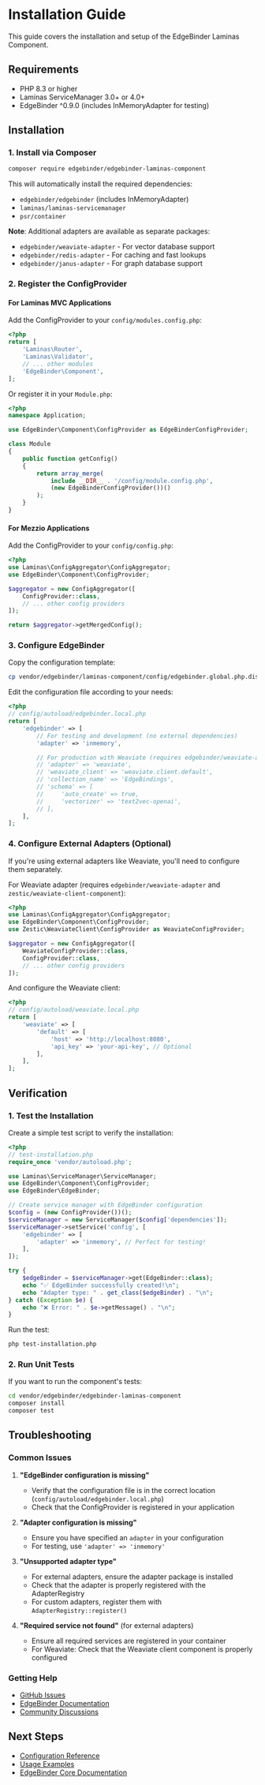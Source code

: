 # Installation Guide

This guide covers the installation and setup of the EdgeBinder Laminas Component.

## Requirements

- PHP 8.3 or higher
- Laminas ServiceManager 3.0+ or 4.0+
- EdgeBinder ^0.9.0 (includes InMemoryAdapter for testing)

## Installation

### 1. Install via Composer

```bash
composer require edgebinder/edgebinder-laminas-component
```

This will automatically install the required dependencies:
- `edgebinder/edgebinder` (includes InMemoryAdapter)
- `laminas/laminas-servicemanager`
- `psr/container`

**Note**: Additional adapters are available as separate packages:
- `edgebinder/weaviate-adapter` - For vector database support
- `edgebinder/redis-adapter` - For caching and fast lookups
- `edgebinder/janus-adapter` - For graph database support

### 2. Register the ConfigProvider

#### For Laminas MVC Applications

Add the ConfigProvider to your `config/modules.config.php`:

```php
<?php
return [
    'Laminas\Router',
    'Laminas\Validator',
    // ... other modules
    'EdgeBinder\Component',
];
```

Or register it in your `Module.php`:

```php
<?php
namespace Application;

use EdgeBinder\Component\ConfigProvider as EdgeBinderConfigProvider;

class Module
{
    public function getConfig()
    {
        return array_merge(
            include __DIR__ . '/config/module.config.php',
            (new EdgeBinderConfigProvider())()
        );
    }
}
```

#### For Mezzio Applications

Add the ConfigProvider to your `config/config.php`:

```php
<?php
use Laminas\ConfigAggregator\ConfigAggregator;
use EdgeBinder\Component\ConfigProvider;

$aggregator = new ConfigAggregator([
    ConfigProvider::class,
    // ... other config providers
]);

return $aggregator->getMergedConfig();
```

### 3. Configure EdgeBinder

Copy the configuration template:

```bash
cp vendor/edgebinder/laminas-component/config/edgebinder.global.php.dist config/autoload/edgebinder.local.php
```

Edit the configuration file according to your needs:

```php
<?php
// config/autoload/edgebinder.local.php
return [
    'edgebinder' => [
        // For testing and development (no external dependencies)
        'adapter' => 'inmemory',

        // For production with Weaviate (requires edgebinder/weaviate-adapter)
        // 'adapter' => 'weaviate',
        // 'weaviate_client' => 'weaviate.client.default',
        // 'collection_name' => 'EdgeBindings',
        // 'schema' => [
        //     'auto_create' => true,
        //     'vectorizer' => 'text2vec-openai',
        // ],
    ],
];
```

### 4. Configure External Adapters (Optional)

If you're using external adapters like Weaviate, you'll need to configure them separately.

For Weaviate adapter (requires `edgebinder/weaviate-adapter` and `zestic/weaviate-client-component`):

```php
<?php
use Laminas\ConfigAggregator\ConfigAggregator;
use EdgeBinder\Component\ConfigProvider;
use Zestic\WeaviateClient\ConfigProvider as WeaviateConfigProvider;

$aggregator = new ConfigAggregator([
    WeaviateConfigProvider::class,
    ConfigProvider::class,
    // ... other config providers
]);
```

And configure the Weaviate client:

```php
<?php
// config/autoload/weaviate.local.php
return [
    'weaviate' => [
        'default' => [
            'host' => 'http://localhost:8080',
            'api_key' => 'your-api-key', // Optional
        ],
    ],
];
```

## Verification

### 1. Test the Installation

Create a simple test script to verify the installation:

```php
<?php
// test-installation.php
require_once 'vendor/autoload.php';

use Laminas\ServiceManager\ServiceManager;
use EdgeBinder\Component\ConfigProvider;
use EdgeBinder\EdgeBinder;

// Create service manager with EdgeBinder configuration
$config = (new ConfigProvider())();
$serviceManager = new ServiceManager($config['dependencies']);
$serviceManager->setService('config', [
    'edgebinder' => [
        'adapter' => 'inmemory', // Perfect for testing!
    ],
]);

try {
    $edgeBinder = $serviceManager->get(EdgeBinder::class);
    echo "✅ EdgeBinder successfully created!\n";
    echo "Adapter type: " . get_class($edgeBinder) . "\n";
} catch (Exception $e) {
    echo "❌ Error: " . $e->getMessage() . "\n";
}
```

Run the test:

```bash
php test-installation.php
```

### 2. Run Unit Tests

If you want to run the component's tests:

```bash
cd vendor/edgebinder/edgebinder-laminas-component
composer install
composer test
```

## Troubleshooting

### Common Issues

1. **"EdgeBinder configuration is missing"**
   - Verify that the configuration file is in the correct location (`config/autoload/edgebinder.local.php`)
   - Check that the ConfigProvider is registered in your application

2. **"Adapter configuration is missing"**
   - Ensure you have specified an `adapter` in your configuration
   - For testing, use `'adapter' => 'inmemory'`

3. **"Unsupported adapter type"**
   - For external adapters, ensure the adapter package is installed
   - Check that the adapter is properly registered with the AdapterRegistry
   - For custom adapters, register them with `AdapterRegistry::register()`

4. **"Required service not found"** (for external adapters)
   - Ensure all required services are registered in your container
   - For Weaviate: Check that the Weaviate client component is properly configured

### Getting Help

- [GitHub Issues](https://github.com/EdgeBinder/edgebinder-laminas-component/issues)
- [EdgeBinder Documentation](https://edgebinder.dev/docs)
- [Community Discussions](https://github.com/EdgeBinder/edgebinder-laminas-component/discussions)

## Next Steps

- [Configuration Reference](CONFIGURATION.md)
- [Usage Examples](EXAMPLES.md)
- [EdgeBinder Core Documentation](https://github.com/EdgeBinder/edgebinder)
